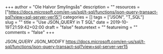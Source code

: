 +++
author = "Ole Halvor Smylingsås"
description = ""
resources = ["https://docs.microsoft.com/en-us/sql/t-sql/functions/json-query-transact-sql?view=sql-server-ver15"]
categories = []
tags = ["JSON", "T_SQL"]     
slug = ""
title = "Use JSON_QUERY in T SQL"
date = 2019-10-19T21:59:42+02:00
draft = "false"
featuretext = ""
featureimg = ""
comments = "false"
+++

JSON_QUERY
JSON_MODIFY
https://docs.microsoft.com/en-us/sql/t-sql/functions/json-query-transact-sql?view=sql-server-ver15
